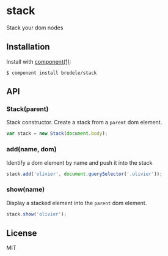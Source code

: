 
# stack

  Stack your dom nodes

## Installation

  Install with [component(1)](http://component.io):

    $ component install bredele/stack

## API

### Stack(parent)

  Stack constructor. Create a stack from a `parent` dom element.

```js
var stack = new Stack(document.body);
```

### add(name, dom)

  Identify a dom element by name and push it into the stack

```js
stack.add('olivier', document.querySelector('.olivier'));
```

### show(name)

  Display a stacked element into the `parent` dom element.

```js
stack.show('olivier');
```


## License

  MIT
